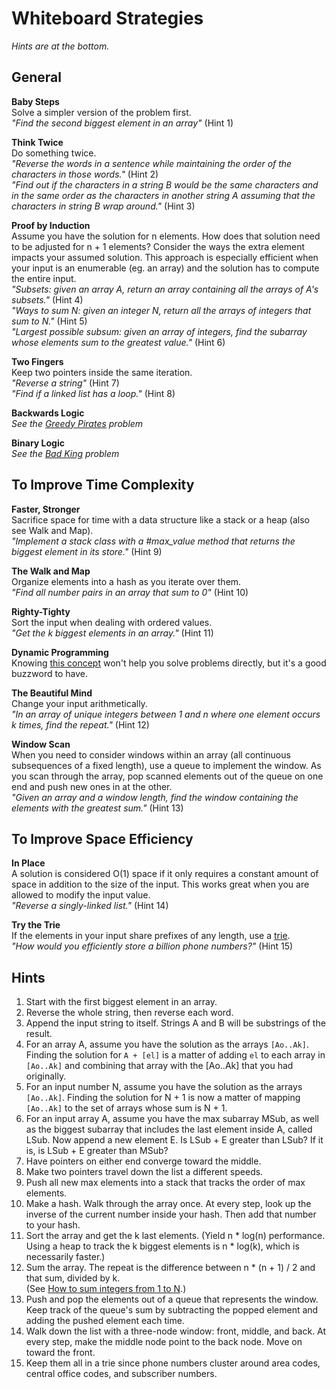 # Whiteboard Strategies

*Hints are at the bottom.*

## General

**Baby Steps**    
Solve a simpler version of the problem first.    
*"Find the second biggest element in an array"* (Hint 1)    

**Think Twice**    
Do something twice.    
*"Reverse the words in a sentence while maintaining the order of the characters
in those words."* (Hint 2)   
*"Find out if the characters in a string B would be the same characters and in
the same order as the characters in another string A assuming that the
characters in string B wrap around."* (Hint 3)    

**Proof by Induction**    
Assume you have the solution for n elements. How does that solution need to be
adjusted for n + 1 elements? Consider the ways the extra element impacts your
assumed solution. This approach is especially efficient when your input is an
enumerable (eg. an array) and the solution has to compute the entire input.    
*"Subsets: given an array A, return an array containing all the arrays of A's
subsets."* (Hint 4)   
*"Ways to sum N: given an integer N, return all the arrays of integers that sum
to N."* (Hint 5)   
*"Largest possible subsum: given an array of integers, find the subarray whose
elements sum to the greatest value."* (Hint 6)

**Two Fingers**    
Keep two pointers inside the same iteration.    
*"Reverse a string"* (Hint 7)    
*"Find if a linked list has a loop."* (Hint 8)    

**Backwards Logic**    
*See the [Greedy Pirates][greedy-pirates] problem*    

[greedy-pirates]: http://www.techinterview.org/post/526325766/pirates

**Binary Logic**    
*See the [Bad King][bad-king] problem*    

[bad-king]: http://www.techinterview.org/post/526313890/bad-king


## To Improve Time Complexity

**Faster, Stronger**    
Sacrifice space for time with a data structure like a stack or a heap (also see
Walk and Map).    
*"Implement a stack class with a #max_value method that returns the biggest
element in its store."* (Hint 9)    

**The Walk and Map**    
Organize elements into a hash as you iterate over them.    
*"Find all number pairs in an array that sum to 0"* (Hint 10)    

**Righty-Tighty**    
Sort the input when dealing with ordered values.    
*"Get the k biggest elements in an array."* (Hint 11)    

**Dynamic Programming**    
Knowing [this concept][dynamic-p] won't help you solve problems directly, but
it's a good buzzword to have.

[dynamic-p]: http://en.wikipedia.org/wiki/Dynamic_programming

**The Beautiful Mind**    
Change your input arithmetically.    
*"In an array of unique integers between 1 and n where one element occurs
k times, find the repeat."* (Hint 12)    

**Window Scan**    
When you need to consider windows within an array (all continuous subsequences
of a fixed length), use a queue to implement the window. As you scan through
the array, pop scanned elements out of the queue on one end and push new ones
in at the other.    
*"Given an array and a window length, find the window
containing the elements with the greatest sum."* (Hint 13)

## To Improve Space Efficiency

**In Place**    
A solution is considered O(1) space if it only requires a constant amount of
space in addition to the size of the input. This works great when you are allowed
to modify the input value.    
*"Reverse a singly-linked list."* (Hint 14)    

**Try the Trie**    
If the elements in your input share prefixes of any length, use a [trie][trie-wiki].    
*"How would you efficiently store a billion phone numbers?"* (Hint 15)    

[trie-wiki]: http://en.wikipedia.org/wiki/Trie


## Hints
1. Start with the first biggest element in an array.    
2. Reverse the whole string, then reverse each word.    
3. Append the input string to itself. Strings A and B will be substrings of the result.    
4. For an array A, assume you have the solution as the arrays `[Ao..Ak]`. Finding
the solution for `A + [el]` is a matter of adding `el` to each array in
`[Ao..Ak]` and combining that array with the [Ao..Ak] that you had originally.
5. For an input number N, assume you have the solution as the arrays `[Ao..Ak]`.
Finding the solution for N + 1 is now a matter of mapping `[Ao..Ak]` to the set of
arrays whose sum is N + 1.   
6. For an input array A, assume you have the max subarray MSub, as well as the
biggest subarray that includes the last element inside A, called LSub. Now append
a new element E. Is LSub + E greater than LSub? If it is, is LSub + E greater
than MSub?   
7. Have pointers on either end converge toward the middle.    
8. Make two pointers travel down the list a different speeds.    
9. Push all new max elements into a stack that tracks the order of max elements.    
10. Make a hash. Walk through the array once. At every step, look up the inverse
of the current number inside your hash. Then add that number to your hash.    
11. Sort the array and get the k last elements. (Yield n * log(n) performance.    
Using a heap to track the k biggest elements is n * log(k), which is necessarily
faster.)    
12. Sum the array. The repeat is the difference between n * (n + 1) / 2 and that
sum, divided by k.    
(See [How to sum integers from 1 to N][how-to-sum].)    
13. Push and pop the elements out of a queue that represents the window. Keep track
of the queue's sum by subtracting the popped element and adding the
pushed element each time.
14. Walk down the list with a three-node window: front, middle, and back. At every
step, make the middle node point to the back node. Move on toward the front.    
15. Keep them all in a trie since phone numbers cluster around area codes,
central office codes, and subscriber numbers.    

[how-to-sum]: http://www.wikihow.com/Sum-the-Integers-from-1-to-N
